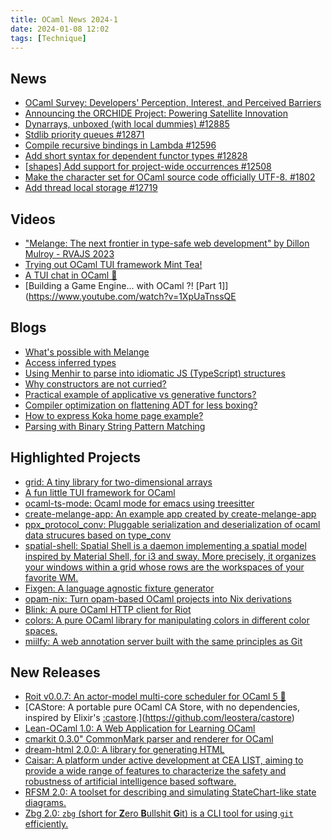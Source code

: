 ```yaml
---
title: OCaml News 2024-1
date: 2024-01-08 12:02
tags: [Technique]
---
```


## News
- [OCaml Survey: Developers' Perception, Interest, and Perceived Barriers](https://tarides.com/blog/2023-12-20-ocaml-survey-developers-perception-interest-and-perceived-barriers/)
- [Announcing the ORCHIDE Project: Powering Satellite Innovation](https://tarides.com/blog/2023-12-29-announcing-the-orchide-project-powering-satellite-innovation/)
- [Dynarrays, unboxed (with local dummies) #12885](https://github.com/ocaml/ocaml/pull/12885)
- [Stdlib priority queues #12871](https://github.com/ocaml/ocaml/pull/12871)
- [Compile recursive bindings in Lambda #12596](https://github.com/ocaml/ocaml/pull/12596)
- [Add short syntax for dependent functor types #12828](https://github.com/ocaml/ocaml/pull/12828)
- [[shapes] Add support for project-wide occurrences #12508](https://github.com/ocaml/ocaml/pull/12508)
- [Make the character set for OCaml source code officially UTF-8. #1802](https://github.com/ocaml/ocaml/pull/1802)
- [Add thread local storage #12719](https://github.com/ocaml/ocaml/pull/12719)

## Videos
- ["Melange: The next frontier in type-safe web development" by Dillon Mulroy - RVAJS 2023](https://www.youtube.com/watch?v=zG7JejHlQoM)
- [Trying out OCaml TUI framework Mint Tea!](https://www.youtube.com/watch?v=R-XJzUrP7bQ)
- [A TUI chat in OCaml 🐫](https://www.youtube.com/watch?v=XyDbG9FGR1o)
- [Building a Game Engine... with OCaml ?! [Part 1]](https://www.youtube.com/watch?v=1XpUaTnssQE

## Blogs

- [What's possible with Melange](https://sancho.dev/blog/whats-possible-with-melange)
- [Access inferred types](https://discuss.ocaml.org/t/access-inferred-types/13805)
- [Using Menhir to parse into idiomatic JS (TypeScript) structures](https://discuss.ocaml.org/t/using-menhir-to-parse-into-idiomatic-js-typescript-structures/13809)
- [Why constructors are not curried?](https://discuss.ocaml.org/t/why-constructors-are-not-curried/13792)
- [Practical example of applicative vs generative functors?](https://discuss.ocaml.org/t/practical-example-of-applicative-vs-generative-functors/13777)
- [Compiler optimization on flattening ADT for less boxing?](https://discuss.ocaml.org/t/compiler-optimization-on-flattening-adt-for-less-boxing/13764)
- [How to express Koka home page example?](https://discuss.ocaml.org/t/how-to-express-koka-home-page-example/13748)
- [Parsing with Binary String Pattern Matching](https://practicalocaml.com/parsing-with-binary-string-pattern-matching/)

## Highlighted Projects
- [grid: A tiny library for two-dimensional arrays](https://github.com/backtracking/grid)
- [A fun little TUI framework for OCaml](https://github.com/leostera/minttea)
- [ocaml-ts-mode: Ocaml mode for emacs using treesitter](https://github.com/terrateamio/ocaml-ts-mode)
- [create-melange-app: An example app created by create-melange-app](https://github.com/dmmulroy/create-melange-app)
- [ppx_protocol_conv: Pluggable serialization and deserialization of ocaml data strucures based on type_conv](https://github.com/andersfugmann/ppx_protocol_conv)
- [spatial-shell: Spatial Shell is a daemon implementing a spatial model inspired by Material Shell, for i3 and sway. More precisely, it organizes your windows within a grid whose rows are the workspaces of your favorite WM.](https://spatial-shell.app/)
- [Fixgen: A language agnostic fixture generator](https://codeberg.org/marcc/fixgen)
- [opam-nix: Turn opam-based OCaml projects into Nix derivations](https://github.com/tweag/opam-nix)
- [Blink: A pure OCaml HTTP client for Riot](https://github.com/leostera/blink)
- [colors: A pure OCaml library for manipulating colors in different color spaces.](https://github.com/leostera/colors)
- [miilfy: A web annotation server built with the same principles as Git](https://github.com/nationalarchives/miiify)
  
## New Releases
- [Roit v0.0.7: An actor-model multi-core scheduler for OCaml 5 🐫](https://github.com/leostera/riot)
- [CAStore: A portable pure OCaml CA Store, with no dependencies, inspired by Elixir's [:castore](https://github.com/elixir-mint/castore).](https://github.com/leostera/castore)
- [Lean-OCaml 1.0: A Web Application for Learning OCaml](https://discuss.ocaml.org/t/learn-ocaml-1-0-approaching-call-for-testers/13621)
- [cmarkit 0.3.0" CommonMark parser and renderer for OCaml](https://erratique.ch/software/cmarkit)
- [dream-html 2.0.0: A library for generating HTML](https://ocaml.org/p/dream-html/latest)
- [Caisar: A platform under active development at CEA LIST, aiming to provide a wide range of features to characterize the safety and robustness of artificial intelligence based software.](https://git.frama-c.com/pub/caisar/)
- [RFSM 2.0: A toolset for describing and simulating StateChart-like state diagrams.](https://github.com/jserot/rfsm)
- [Zbg 2.0: `zbg` (short for **Z**ero **B**ullshit **G**it) is a CLI tool for using `git` efficiently.](https://github.com/chshersh/zbg/tree/main)